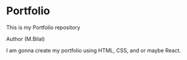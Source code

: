 # Portfolio
This is my Portfolio repository 

Author (M.Bilal)

I am gonna create my portfolio using HTML, CSS, and  or maybe React. 

